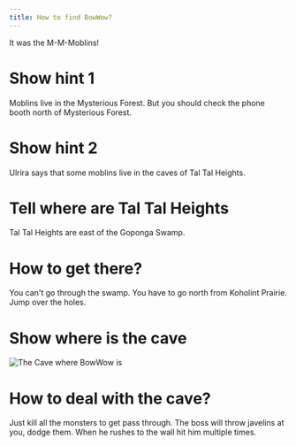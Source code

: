 ```yaml
---
title: How to find BowWow?
---
```


It was the M-M-Moblins!

# Show hint 1
Moblins live in the Mysterious Forest. But you should check the phone booth north of Mysterious Forest.

# Show hint 2
Ulrira says that some moblins live in the caves of Tal Tal Heights.

# Tell where are Tal Tal Heights
Tal Tal Heights are east of the Goponga Swamp.

# How to get there?
You can't go through the swamp. You have to go north from Koholint Prairie. Jump over the holes.

# Show where is the cave
![The Cave where BowWow is](bowwow_cave.jpeg  "The cave")

# How to deal with the cave?
Just kill all the monsters to get pass through. The boss will throw javelins at you, dodge them. When he rushes to the wall hit him multiple times.